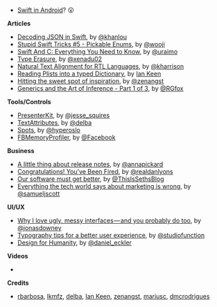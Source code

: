 * [Swift in Android](http://thenextweb.com/dd/2016/04/07/google-facebook-uber-swift/)? 😮 

**Articles**

* [Decoding JSON in Swift](http://khanlou.com/2016/04/decoding-json/), by [@khanlou](https://twitter.com/khanlou)
* [Stupid Swift Tricks #5 - Pickable Enums](http://www.wooji-juice.com/blog/stupid-swift-tricks-5-enums.html), by [@wooji](https://twitter.com/wooji)
* [Swift And C: Everything You Need to Know](https://www.uraimo.com/2016/04/07/swift-and-c-everything-you-need-to-know/), by [@uraimo](https://twitter.com/uraimo)
* [Type Erasure](http://www.russbishop.net/type-erasure), by [@xenadu02](https://twitter.com/xenadu02)
* [Natural Text Alignment for RTL Languages](http://useyourloaf.com/blog/natural-text-alignment-for-rtl-languages/), by [@kharrison](https://twitter.com/kharrison)
* [Reading Plists into a typed Dictionary](https://medium.com/@IanKeen/reading-plists-into-a-typed-dictionary-fa74b47317ac#.j1afsdtth), by [Ian Keen](http://twitter.com/IanKay)
* [Hitting the sweet spot of inspiration](https://medium.com/@zenangst/hitting-the-sweet-spot-of-inspiration-637d387bc629), by [@zenangst](https://twitter.com/zenangst)
* [Generics and the Art of Inference - Part 1 of 3](http://foxinswift.com/2016/04/12/generics-and-the-art-of-inference-part-1-of-3/), by [@RGfox](https://twitter.com/RGfox)

**Tools/Controls**

* [PresenterKit](https://github.com/jessesquires/PresenterKit), by [@jesse_squires](https://twitter.com/jesse_squires)
* [TextAttributes](https://github.com/delba/TextAttributes), by [@delba](https://github.com/delba)
* [Spots](https://github.com/hyperoslo/Spots), by [@hyperoslo](https://twitter.com/hyperoslo)
* [FBMemoryProfiler](https://github.com/facebook/FBMemoryProfiler), by [@Facebook](https://github.com/facebook)

**Business**

* [A little thing about release notes](https://slackhq.com/a-little-thing-about-release-notes-997d2e06842d), by [@annapickard](https://twitter.com/annapickard)
* [Congratulations! You’ve Been Fired](http://www.nytimes.com/2016/04/10/opinion/sunday/congratulations-youve-been-fired.html), by [@realdanlyons](https://twitter.com/realdanlyons)
* [Our software must get better](http://sethgodin.typepad.com/seths_blog/2016/04/our-software-must-get-better.html), by [@ThisIsSethsBlog](https://twitter.com/ThisIsSethsBlog)
* [Everything the tech world says about marketing is wrong](http://techcrunch.com/2016/04/12/everything-the-tech-world-says-about-marketing-is-wrong/), by [@samueljscott](https://twitter.com/samueljscott)


**UI/UX**

* [Why I love ugly, messy interfaces — and you probably do too](https://m.signalvnoise.com/why-i-love-ugly-messy-interfaces-and-you-probably-do-too-edff4a896a83#.a71p0cyms), by [@jonasdowney](https://twitter.com/jonasdowney)
* [Typography tips for a better user experience](https://medium.com/studio-function/typography-tips-for-a-better-user-experience-30a1a48371e6#.m3zu336go), by [@studiofunction](https://twitter.com/studiofunction)
* [Design for Humanity](https://medium.com/swlh/the-future-of-design-is-emotional-5789ccde17aa#.r7u69k2gg), by [@daniel_eckler](https://twitter.com/daniel_eckler)

**Videos**

*

**Credits**

* [rbarbosa](https://github.com/rbarbosa), [lkmfz](https://github.com/lkmfz), [delba](https://github.com/delba), [Ian Keen](http://twitter.com/IanKay), [zenangst](https://github.com/zenangst), [mariusc](https://github.com/mariusc), [dmcrodrigues](https://github.com/dmcrodrigues)
